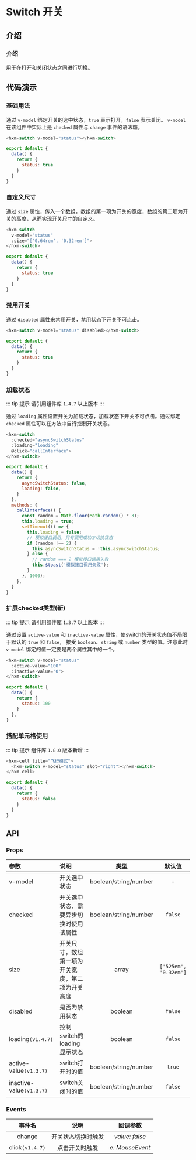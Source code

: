 # Switch 开关

## 介绍

<card>

### 介绍
用于在打开和关闭状态之间进行切换。

</card>

## 代码演示

<card>

### 基础用法

通过 `v-model` 绑定开关的选中状态，`true` 表示打开，`false` 表示关闭。
`v-model` 在该组件中实际上是 `checked` 属性与 `change` 事件的语法糖。

```javascript
<hxm-switch v-model="status"></hxm-switch>

export default {
  data() {
    return {
      status: true
    }
  }
}
```
</card>

<card>

### 自定义尺寸

通过 `size` 属性，传入一个数组，数组的第一项为开关的宽度，数组的第二项为开关的高度，从而实现开关尺寸的自定义。

```javascript
<hxm-switch
  v-model="status"
  :size="['0.64rem', '0.32rem']">
</hxm-switch>

export default {
  data() {
    return {
      status: true
    }
  } 
}
```
</card>

<card>

### 禁用开关

通过 `disabled` 属性来禁用开关，禁用状态下开关不可点击。

```javascript
<hxm-switch v-model="status" disabled></hxm-switch>

export default {
  data() {
    return {
      status: true
    }
  }
}
```
</card>

<card>

### 加载状态

::: tip 提示
请引用组件库 `1.4.7` 以上版本
:::

通过 `loading` 属性设置开关为加载状态，加载状态下开关不可点击。通过绑定 `checked` 属性可以在方法中自行控制开关状态。

```javascript
<hxm-switch
  :checked="asyncSwitchStatus"
  :loading="loading"
  @click="callInterface">
</hxm-switch>

export default {
  data() {
    return {
      asyncSwitchStatus: false,
      loading: false,
    }
  },
  methods: {
    callInterface() {
      const random = Math.floor(Math.random() * 3);
      this.loading = true;
      setTimeout(() => {
        this.loading = false;
        // 模拟接口调用，只有调用成功才切换状态
        if (random !== 2) {
          this.asyncSwitchStatus = !this.asyncSwitchStatus;
        } else {
          // random === 2 模拟接口调用失败
          this.$toast('模拟接口调用失败');
        }
      }, 1000);
    },
  }
}
```
</card>

<card>

### 扩展checked类型(新)

::: tip 提示
请引用组件库 `1.3.7` 以上版本
:::

通过设置 `active-value` 和 `inactive-value` 属性，使switch的开关状态值不局限于默认的 `true` 和 `false`，
接受 `boolean`、`string` 或 `number` 类型的值。注意此时 `v-model` 绑定的值一定要是两个属性其中的一个。

```javascript
<hxm-switch v-model="status"
  :active-value="100"
  :inactive-value="0">
</hxm-switch>

export default {
  data() {
    return {
      status: 100
    }
  },
}
```
</card>

<card>

### 搭配单元格使用

::: tip 提示
组件库 `1.8.0` 版本新增
:::

```javascript
<hxm-cell title="飞行模式">
  <hxm-switch v-model="status" slot="right"></hxm-switch>
</hxm-cell>

export default {
  data() {
    return {
      status: false
    }
  }
}
```
</card>

## API

<card>

### Props
| 参数 | 说明 | 类型 | 默认值 |
|:---|:---|:---:|:---:|
| v-model | 开关选中状态 | boolean/string/number | - |
| checked | 开关选中状态，需要异步切换时使用该属性 | boolean/string/number | `false` |
| size | 开关尺寸，数组第一项为开关宽度，第二项为开关高度 | array | `['525em', '0.32em']` |
| disabled | 是否为禁用状态 | boolean | `false` |
| loading`(v1.4.7)` | 控制switch的loading显示状态 | boolean | `false` |
| active-value`(v1.3.7)` | switch打开时的值 | boolean/string/number | `true` |
| inactive-value`(v1.3.7)` | switch关闭时的值 | boolean/string/number | `false` |

</card>

<card>

### Events

| 事件名 | 说明 | 回调参数 |
|:---:|:---:|:---:|
| change | 开关状态切换时触发 | _value: false_ |
| click`(v1.4.7)` | 点击开关时触发 | _e: MouseEvent_ |

</card>

<demo />